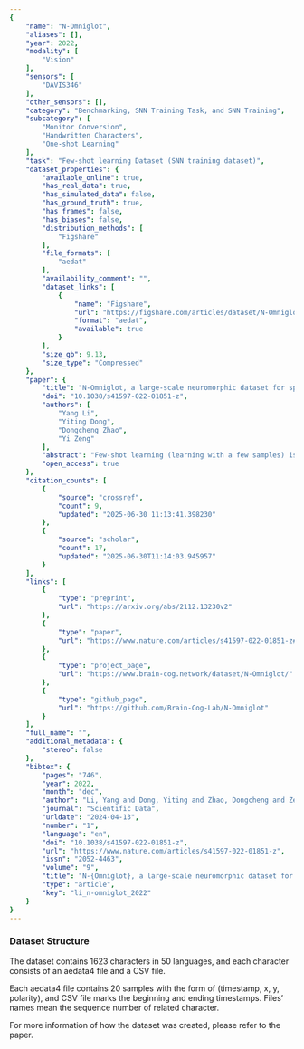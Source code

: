 ```yaml
---
{
    "name": "N-Omniglot",
    "aliases": [],
    "year": 2022,
    "modality": [
        "Vision"
    ],
    "sensors": [
        "DAVIS346"
    ],
    "other_sensors": [],
    "category": "Benchmarking, SNN Training Task, and SNN Training",
    "subcategory": [
        "Monitor Conversion",
        "Handwritten Characters",
        "One-shot Learning"
    ],
    "task": "Few-shot learning Dataset (SNN training dataset)",
    "dataset_properties": {
        "available_online": true,
        "has_real_data": true,
        "has_simulated_data": false,
        "has_ground_truth": true,
        "has_frames": false,
        "has_biases": false,
        "distribution_methods": [
            "Figshare"
        ],
        "file_formats": [
            "aedat"
        ],
        "availability_comment": "",
        "dataset_links": [
            {
                "name": "Figshare",
                "url": "https://figshare.com/articles/dataset/N-Omniglot/16821427",
                "format": "aedat",
                "available": true
            }
        ],
        "size_gb": 9.13,
        "size_type": "Compressed"
    },
    "paper": {
        "title": "N-Omniglot, a large-scale neuromorphic dataset for spatio-temporal sparse few-shot learning",
        "doi": "10.1038/s41597-022-01851-z",
        "authors": [
            "Yang Li",
            "Yiting Dong",
            "Dongcheng Zhao",
            "Yi Zeng"
        ],
        "abstract": "Few-shot learning (learning with a few samples) is one of the most important cognitive abilities of the human brain. However, the current artificial intelligence systems meet difficulties in achieving this ability. Similar challenges also exist for biologically plausible spiking neural networks (SNNs). Datasets for traditional few-shot learning domains provide few amounts of temporal information. And the absence of neuromorphic datasets has hindered the development of few-shot learning for SNNs. Here, to the best of our knowledge, we provide the first neuromorphic dataset for few-shot learning using SNNs: N-Omniglot, based on the Dynamic Vision Sensor. It contains 1,623 categories of handwritten characters, with only 20 samples per class. N-Omniglot eliminates the need for a neuromorphic dataset for SNNs with high spareness and tremendous temporal coherence. Additionally, the dataset provides a powerful challenge and a suitable benchmark for developing SNNs algorithms in the few-shot learning domain due to the chronological information of strokes. We also provide the improved nearest neighbor, convolutional network, SiameseNet, and meta-learning algorithm in the\u00a0spiking version for verification.",
        "open_access": true
    },
    "citation_counts": [
        {
            "source": "crossref",
            "count": 9,
            "updated": "2025-06-30 11:13:41.398230"
        },
        {
            "source": "scholar",
            "count": 17,
            "updated": "2025-06-30T11:14:03.945957"
        }
    ],
    "links": [
        {
            "type": "preprint",
            "url": "https://arxiv.org/abs/2112.13230v2"
        },
        {
            "type": "paper",
            "url": "https://www.nature.com/articles/s41597-022-01851-z#article-info"
        },
        {
            "type": "project_page",
            "url": "https://www.brain-cog.network/dataset/N-Omniglot/"
        },
        {
            "type": "github_page",
            "url": "https://github.com/Brain-Cog-Lab/N-Omniglot"
        }
    ],
    "full_name": "",
    "additional_metadata": {
        "stereo": false
    },
    "bibtex": {
        "pages": "746",
        "year": 2022,
        "month": "dec",
        "author": "Li, Yang and Dong, Yiting and Zhao, Dongcheng and Zeng, Yi",
        "journal": "Scientific Data",
        "urldate": "2024-04-13",
        "number": "1",
        "language": "en",
        "doi": "10.1038/s41597-022-01851-z",
        "url": "https://www.nature.com/articles/s41597-022-01851-z",
        "issn": "2052-4463",
        "volume": "9",
        "title": "N-{Omniglot}, a large-scale neuromorphic dataset for spatio-temporal sparse few-shot learning",
        "type": "article",
        "key": "li_n-omniglot_2022"
    }
}
---
```


### Dataset Structure

The dataset contains 1623 characters in 50 languages, and each character consists of an aedata4 file and a CSV file.

Each aedata4 file contains 20 samples with the form of (timestamp, x, y, polarity), and CSV file marks the beginning and ending timestamps. Files’ names mean the sequence number of related character.

For more information of how the dataset was created, please refer to the paper.
